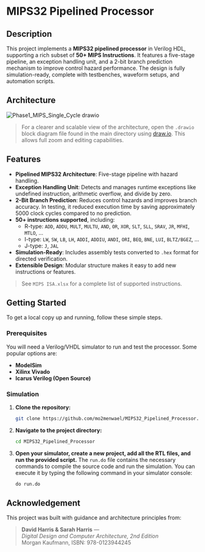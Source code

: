 # MIPS32 Pipelined Processor

## Description

This project implements a **MIPS32 pipelined processor** in Verilog HDL, supporting a rich subset of **50+ MIPS Instructions**. It features a five-stage pipeline, an exception handling unit, and a 2-bit branch prediction mechanism to improve control hazard performance. The design is fully simulation-ready, complete with testbenches, waveform setups, and automation scripts.

## Architecture
![Phase1_MIPS_Single_Cycle drawio](https://github.com/user-attachments/assets/2e890b2d-36f9-423f-9ee6-2c07b496f2ff)


> For a clearer and scalable view of the architecture, open the `.drawio` block diagram file found in the main directory using [draw.io](https://www.drawio.com/). This allows full zoom and editing capabilities.

## Features

* **Pipelined MIPS32 Architecture**: Five-stage pipeline with hazard handling.
* **Exception Handling Unit**: Detects and manages runtime exceptions like undefined instruction, arithmetic overflow, and divide by zero.
* **2-Bit Branch Prediction**: Reduces control hazards and improves branch accuracy. In testing, it reduced execution time by saving approximately 5000 clock cycles compared to no prediction.
* **50+ instructions supported**, including:
  - R-type: `ADD`, `ADDU`, `MULT`, `MULTU`, `AND`, `OR`, `XOR`, `SLT`, `SLL`, `SRAV`, `JR`, `MFHI`, `MTLO`, ...
  - I-type: `LW`, `SW`, `LB`, `LH`, `ADDI`, `ADDIU`, `ANDI`, `ORI`, `BEQ`, `BNE`, `LUI`, `BLTZ/BGEZ`, ...
  - J-type: `J`, `JAL`
* **Simulation-Ready**: Includes assembly tests converted to `.hex` format for directed verification.
* **Extensible Design**: Modular structure makes it easy to add new instructions or features.
 
>  See `MIPS ISA.xlsx` for a complete list of supported instructions.

## Getting Started

To get a local copy up and running, follow these simple steps.

### Prerequisites

You will need a Verilog/VHDL simulator to run and test the processor. Some popular options are:
* **ModelSim**
* **Xilinx Vivado**
* **Icarus Verilog (Open Source)**

### Simulation

1. **Clone the repository:**
    ```sh
    git clone https://github.com/mo2menwael/MIPS32_Pipelined_Processor.git
    ```
2. **Navigate to the project directory:**
    ```sh
    cd MIPS32_Pipelined_Processor
    ```
3. **Open your simulator, create a new project, add all the RTL files, and run the provided script.** The `run.do` file contains the necessary commands to compile the source code and run the simulation. You can execute it by typing the following command in your simulator console:
    ```tcl
    do run.do
    ```

## Acknowledgement

This project was built with guidance and architecture principles from:

> **David Harris & Sarah Harris** —  
> _Digital Design and Computer Architecture, 2nd Edition_  
> Morgan Kaufmann, ISBN: 978-0123944245
